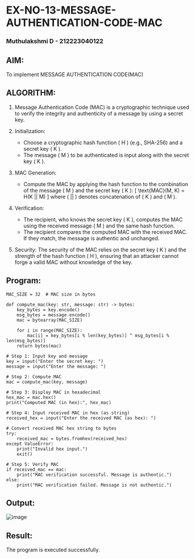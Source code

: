 # EX-NO-13-MESSAGE-AUTHENTICATION-CODE-MAC
### Muthulakshmi D - 212223040122
## AIM:
To implement MESSAGE AUTHENTICATION CODE(MAC)

## ALGORITHM:

1. Message Authentication Code (MAC) is a cryptographic technique used to verify the integrity and authenticity of a message by using a secret key.

2. Initialization:
   - Choose a cryptographic hash function \( H \) (e.g., SHA-256) and a secret key \( K \).
   - The message \( M \) to be authenticated is input along with the secret key \( K \).

3. MAC Generation:
   - Compute the MAC by applying the hash function to the combination of the message \( M \) and the secret key \( K \): 
     \[
     \text{MAC}(M, K) = H(K || M)
     \]
     where \( || \) denotes concatenation of \( K \) and \( M \).

4. Verification:
   - The recipient, who knows the secret key \( K \), computes the MAC using the received message \( M \) and the same hash function.
   - The recipient compares the computed MAC with the received MAC. If they match, the message is authentic and unchanged.

5. Security: The security of the MAC relies on the secret key \( K \) and the strength of the hash function \( H \), ensuring that an attacker cannot forge a valid MAC without knowledge of the key.

## Program:
```
MAC_SIZE = 32  # MAC size in bytes

def compute_mac(key: str, message: str) -> bytes:
    key_bytes = key.encode()
    msg_bytes = message.encode()
    mac = bytearray(MAC_SIZE)

    for i in range(MAC_SIZE):
        mac[i] = key_bytes[i % len(key_bytes)] ^ msg_bytes[i % len(msg_bytes)]
    return bytes(mac)

# Step 1: Input key and message
key = input("Enter the secret key: ")
message = input("Enter the message: ")

# Step 2: Compute MAC
mac = compute_mac(key, message)

# Step 3: Display MAC in hexadecimal
hex_mac = mac.hex()
print("Computed MAC (in hex):", hex_mac)

# Step 4: Input received MAC in hex (as string)
received_hex = input("Enter the received MAC (as hex): ")

# Convert received MAC hex string to bytes
try:
    received_mac = bytes.fromhex(received_hex)
except ValueError:
    print("Invalid hex input.")
    exit()

# Step 5: Verify MAC
if received_mac == mac:
    print("MAC verification successful. Message is authentic.")
else:
    print("MAC verification failed. Message is not authentic.")
```
## Output:

![image](https://github.com/user-attachments/assets/704fcb53-30f5-4199-b6c4-09010a5d9e74)


## Result:
The program is executed successfully.
